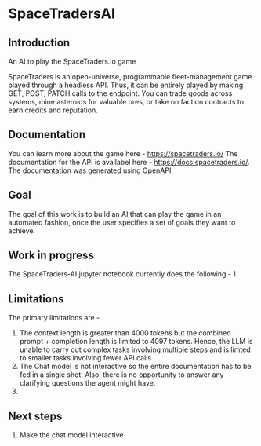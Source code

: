 # SpaceTradersAI

## Introduction
An AI to play the SpaceTraders.io game

SpaceTraders is an open-universe, programmable fleet-management game played through a headless API. Thus, it can be entirely played by making GET, POST, PATCH calls to the endpoint.
You can trade goods across systems, mine asteroids for valuable ores, or take on faction contracts to earn credits and reputation.

## Documentation
You can learn more about the game here - https://spacetraders.io/
The documentation for the API is availabel here - https://docs.spacetraders.io/. The documentation was generated using OpenAPI.

## Goal
The goal of this work is to build an AI that can play the game in an automated fashion, once the user specifies a set of goals they want to achieve.

## Work in progress
The SpaceTraders-AI jupyter notebook currently does the following - 
1. 

## Limitations
The primary limitations are - 
1. The context length is greater than 4000 tokens but the combined prompt + completion length is limited to 4097 tokens. Hence, the LLM is unable to carry out complex tasks involving multiple steps and is limted to smaller tasks involving fewer API calls
2. The Chat model is not interactive so the entire documentation has to be fed in a single shot. Also, there is no opportunity to answer any clarifying questions the agent might have.
3. 

## Next steps
1. Make the chat model interactive